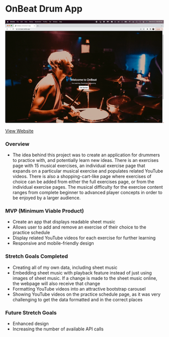 # OnBeat Drum App

![Screenshot](OnBeat.gif)

[View Website](https://on-beat.netlify.app/)
### Overview
* The idea behind this project was to create an application for drummers to practice with, and potentially learn new ideas. There is an exercises page with 15 musical exercises, an individual exercise page that expands on a particular musical exercise and populates related YouTube videos. There is also a shopping-cart-like page where exercises of choice can be added from either the full exercises page, or from the individual exercise pages. The musical difficulty for the exercise content ranges from complete beginner to advanced player concepts in order to be enjoyed by a larger audience.

### MVP (Minimum Viable Product)
* Create an app that displays readable sheet music
* Allows user to add and remove an exercise of their choice to the practice schedule
* Display related YouTube videos for each exercise for further learning
* Responsive and mobile-friendly design

### Stretch Goals Completed
* Creating all of my own data, including sheet music
* Embedding sheet music with playback feature instead of just using images of sheet music. If a change is made to the sheet music online, the webpage will also receive that change
* Formatting YouTube videos into an attractive bootstrap carousel
* Showing YouTube videos on the practice schedule page, as it was very challenging to get the data formatted and in the correct places 

### Future Stretch Goals
* Enhanced design
* Increasing the number of available API calls